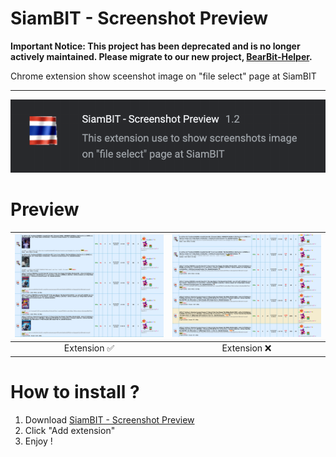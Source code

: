 # SiamBIT - Screenshot Preview

**Important Notice: This project has been deprecated and is no longer actively maintained. Please migrate to our new project, [BearBit-Helper](https://github.com/max180643/Bearbit-Helper).**

Chrome extension show sceenshot image on "file select" page at SiamBIT

---

![](README/pic.png)
<br>

# Preview

| ![](README/pic1.jpg) | ![](README/pic2.jpg) |
| :------------------: | :------------------: |
|     Extension ✅     |     Extension ❌     |

# How to install ?

1. Download [SiamBIT - Screenshot Preview](https://chrome.google.com/webstore/detail/siambit-screenshot-previe/iknphfhlfopmgaodeckogohcipnepgdl)
2. Click "Add extension"
3. Enjoy !
